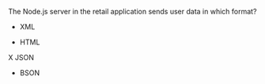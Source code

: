 The Node.js server in the retail application sends user data in which format?

- XML

- HTML

X JSON

- BSON